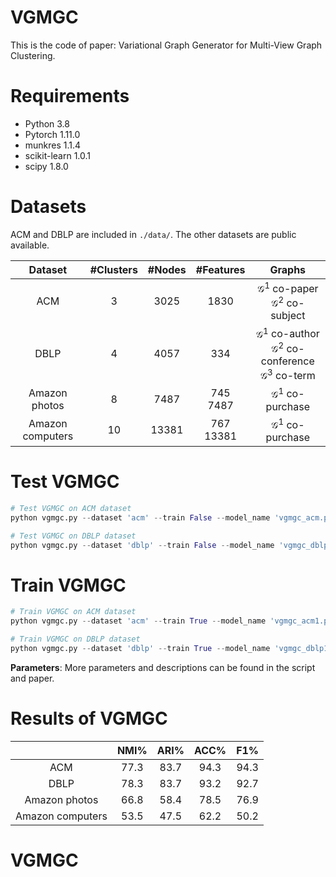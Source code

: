 # VGMGC

This is the code of paper: Variational Graph Generator for Multi-View Graph Clustering.

# Requirements

- Python 3.8
- Pytorch 1.11.0
- munkres 1.1.4
- scikit-learn 1.0.1
- scipy 1.8.0



# Datasets

ACM and DBLP are included in `./data/`. The other datasets are public available. 

|     Dataset      | #Clusters | #Nodes |   #Features    |                            Graphs                            |
| :--------------: | :-------: | :----: | :------------: | :----------------------------------------------------------: |
|       ACM        |     3     |  3025  |      1830      |   $\mathcal{G}^1$ co-paper<br />$\mathcal{G}^2$ co-subject   |
|       DBLP       |     4     |  4057  |      334       | $\mathcal{G}^1$ co-author<br />$\mathcal{G}^2$ co-conference<br />$\mathcal{G}^3$ co-term |
|  Amazon photos   |     8     |  7487  | 745<br />7487  |                 $\mathcal{G}^1$ co-purchase                  |
| Amazon computers |    10     | 13381  | 767<br />13381 |                 $\mathcal{G}^1$ co-purchase                  |

# Test VGMGC

```python
# Test VGMGC on ACM dataset
python vgmgc.py --dataset 'acm' --train False --model_name 'vgmgc_acm.pkl' --order 8 --lam_emd 1

# Test VGMGC on DBLP dataset
python vgmgc.py --dataset 'dblp' --train False --model_name 'vgmgc_dblp.pkl' --order 8 --lam_emd 5
```

# Train VGMGC

```python
# Train VGMGC on ACM dataset
python vgmgc.py --dataset 'acm' --train True --model_name 'vgmgc_acm1.pkl' --order 8 --weight_soft 0.9 --min_belief 0.7 --max_belief 0.99 --lam_emd 1 --kl_step 5 --lam_elbo_kl 1 --threshold 0.8 --temperature 5

# Train VGMGC on DBLP dataset
python vgmgc.py --dataset 'dblp' --train True --model_name 'vgmgc_dblp1.pkl' --order 8 --weight_soft 0.1 --min_belief 0.2 --max_belief 0.99 --lam_emd 5 --kl_step 10 --lam_elbo_kl 1 --threshold 0.8 --temperature 1
```

**Parameters**: More parameters and descriptions can be found in the script and paper.

# Results of VGMGC

|                  | NMI% | ARI% | ACC% | F1%  |
| :--------------: | :--: | :--: | :--: | :--: |
|       ACM        | 77.3 | 83.7 | 94.3 | 94.3 |
|       DBLP       | 78.3 | 83.7 | 93.2 | 92.7 |
|  Amazon photos   | 66.8 | 58.4 | 78.5 | 76.9 |
| Amazon computers | 53.5 | 47.5 | 62.2 | 50.2 |

# VGMGC
